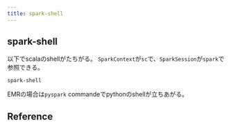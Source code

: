 ```yaml
---
title: spark-shell
---
```


## spark-shell
以下でscalaのshellがたちがる。
`SparkContext`が`sc`で、`SparkSession`が`spark`で参照できる。

```
spark-shell
```

EMRの場合は`pyspark` commandeでpythonのshellが立ちあがる。

## Reference
